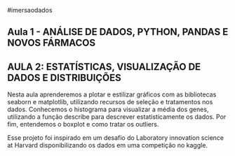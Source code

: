 #imersaodados

## Aula 1 - ANÁLISE DE DADOS, PYTHON, PANDAS E NOVOS FÁRMACOS
## AULA 2: ESTATÍSTICAS, VISUALIZAÇÃO DE DADOS E DISTRIBUIÇÕES
Nesta aula aprenderemos a plotar e estilizar gráficos com as bibliotecas seaborn e matplotlib, utilizando recursos de seleção e tratamentos nos dados. Conhecemos o histograma para visualizar a média dos genes, utilizando a função describe para descrever estatisticamente os dados. Por fim, entendemos o boxplot e como tratar os outliers.


Esse projeto foi inspirado em um desafio do Laboratory innovation science at Harvard disponibilizando os dados em uma competição no kaggle.
